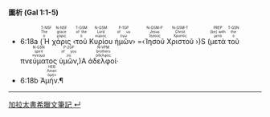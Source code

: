 #### 圖析 (Gal 1:1-5)


- 6:18a (<RUBY><ruby><ruby>Ἡ<rt>ὁ</rt></ruby><rt>The</rt></ruby><rt>T-NSF</rt></RUBY> <RUBY><ruby><ruby>χάρις<rt>χάρις</rt></ruby><rt>grace</rt></ruby><rt>N-NSF</rt></RUBY> ‹<RUBY><ruby><ruby>τοῦ<rt>ὁ</rt></ruby><rt>of the</rt></ruby><rt>T-GSM</rt></RUBY> <RUBY><ruby><ruby>Κυρίου<rt>κύριος</rt></ruby><rt>Lord</rt></ruby><rt>N-GSM</rt></RUBY> <RUBY><ruby><ruby>ἡμῶν<rt>ἐγώ</rt></ruby><rt>of us</rt></ruby><rt>P-1GP</rt></RUBY>› =‹<RUBY><ruby><ruby>Ἰησοῦ<rt>Ἰησοῦς</rt></ruby><rt>Jesus</rt></ruby><rt>N-GSM-P</rt></RUBY> <RUBY><ruby><ruby>Χριστοῦ<rt>Χριστός</rt></ruby><rt>Christ</rt></ruby><rt>N-GSM-T</rt></RUBY> ›)S (<RUBY><ruby><ruby>μετὰ<rt>μετά</rt></ruby><rt>[be] with</rt></ruby><rt>PREP</rt></RUBY> <RUBY><ruby><ruby>τοῦ<rt>ὁ</rt></ruby><rt>the</rt></ruby><rt>T-GSN</rt></RUBY> <RUBY><ruby><ruby>πνεύματος<rt>πνεῦμα</rt></ruby><rt>spirit</rt></ruby><rt>N-GSN</rt></RUBY> <RUBY><ruby><ruby>ὑμῶν,<rt>σύ</rt></ruby><rt>of you</rt></ruby><rt>P-2GP</rt></RUBY>)A <RUBY><ruby><ruby>ἀδελφοί·<rt>ἀδελφός</rt></ruby><rt>brothers</rt></ruby><rt>N-VPM</rt></RUBY> 
- 6:18b <RUBY><ruby><ruby>Ἀμήν.¶<rt>ἀμήν</rt></ruby><rt>Amen</rt></ruby><rt>HEB</rt></RUBY>






---
[加拉太書希臘文筆記 ↵](Galatians-Notes.md)